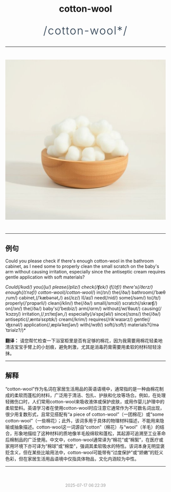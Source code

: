 <div align="center">

# cotton-wool

<div style="margin: 30px 0;">
<h1 style="font-size: 2.5em; font-weight: 300; letter-spacing: 2px; margin: 0; color: #2c3e50;">
/cotton-wool*/
</h1>
</div>

</div>

---

<div align="center" style="margin: 40px 0;">

![cotton-wool](images/cotton-wool.png)

</div>

---

## 例句

Could you please check if there's enough cotton-wool in the bathroom cabinet, as I need some to properly clean the small scratch on the baby's arm without causing irritation, especially since the antiseptic cream requires gentle application with soft materials?

*Could(/kʊd/) you(/ju/) please(/pliz/) check(/ʧɛk/) if(/ɪf/) there's(/ðɛrz/) enough(/ɪˈnəf/) cotton-wool(/cotton-wool*/) in(/ɪn/) the(/ðə/) bathroom(/ˈbæθˌrum/) cabinet,(/ˈkæbənət,/) as(/ɛz/) I(/aɪ/) need(/nid/) some(/səm/) to(/tɪ/) properly(/ˈprɑpərli/) clean(/klin/) the(/ðə/) small(/smɔl/) scratch(/skræʧ/) on(/ɔn/) the(/ðə/) baby's(/ˈbeɪbiz/) arm(/ɑrm/) without(/wɪˈθaʊt/) causing(/ˈkɔzɪŋ/) irritation,(/ˌɪrɪˈteɪʃən,/) especially(/əˈspɛʃəli/) since(/sɪns/) the(/ðə/) antiseptic(/ˌæntəˈsɛptɪk/) cream(/krim/) requires(/rikˈwaɪərz/) gentle(/ˈʤɛnəl/) application(/ˌæpləˈkeɪʃən/) with(/wɪθ/) soft(/sɔft/) materials?(/məˈtɪriəlz?/)*

**翻译：** 请您帮忙检查一下浴室柜里是否有足够的棉花，因为我需要用棉花轻柔地清洁宝宝手臂上的小划痕，避免刺激，尤其是消毒药膏需要用柔软的材料轻轻涂抹。

---

## 解释

“cotton-wool”作为名词在家居生活用品的英语语境中，通常指的是一种由棉花制成的柔软而蓬松的材料，广泛用于清洁、包扎、护肤和化妆等场合。例如，在处理轻微伤口时，人们常用cotton-wool来吸收液体或保护皮肤，或用作婴儿护理中的柔软垫料。英语学习者在使用cotton-wool时应注意它通常作为不可数名词出现，很少用复数形式，且常见搭配有“a piece of cotton-wool”（一团棉花）或“some cotton-wool”（一些棉花）；此外，该词多用于具体的物理材料描述，不能用来隐喻或抽象描述。cotton-wool这一词源自“cotton”（棉花）与“wool”（羊毛）的结合，形象地描绘了这种材料的质地像羊毛般绵软和蓬松，其起源可追溯至工业革命后棉制品的广泛使用。中文中，cotton-wool通常译为“棉花”或“棉絮”，在医疗或家用环境下亦可译为“棉球”或“棉垫”，强调其柔软吸水的特性。该词本身无明显褒贬含义，但在某些比喻用法中，cotton-wool可能带有“过度保护”或“娇嫩”的贬义色彩，但在家居生活用品语境中仅指具体物品，文化内涵较为中性。


---

<div align="center" style="margin-top: 50px;">
<small style="color: #999; font-size: 0.9em;">2025-07-17 06:22:39</small>
</div>
